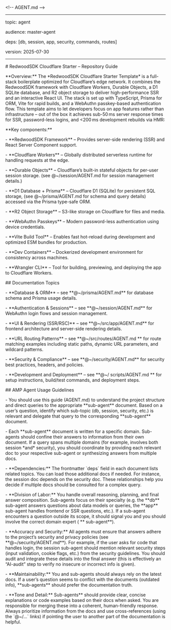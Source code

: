 \<!-- AGENT.md --\>

---

topic: agent

audience: master-agent

deps: \[db, session, app, security, commands, routes\]

version: 2025-07-30

---

\# RedwoodSDK Cloudflare Starter – Repository Guide

\*\*Overview:\*\* The \*RedwoodSDK Cloudflare Starter Template\* is a
full-stack boilerplate optimized for Cloudflare’s edge network. It
combines the RedwoodSDK framework with Cloudflare Workers, Durable
Objects, a D1 SQLite database, and R2 object storage to deliver
high-performance SSR and an interactive React UI. The stack is set up
with TypeScript, Prisma for ORM, Vite for rapid builds, and a WebAuthn
passkey-based authentication flow. This template aims to let developers
focus on app features rather than infrastructure – out of the box it
achieves sub-50 ms server response times for SSR, password-less logins,
and \<200 ms development rebuilds via HMR:

\*\*Key components:\*\*

\- \*\*RedwoodSDK Framework\*\* – Provides server-side rendering (SSR)
and React Server Component support.

\- \*\*Cloudflare Workers\*\* – Globally distributed serverless runtime
for handling requests at the edge.

\- \*\*Durable Objects\*\* – Cloudflare’s built-in stateful objects for
per-user session storage. (see @~/session/AGENT.md for session
management details.)

\- \*\*D1 Database + Prisma\*\* – Cloudflare D1 (SQLite) for persistent
SQL storage, (see @~/prisma/AGENT.md for schema and query details)
accessed via the Prisma type-safe ORM.

\- \*\*R2 Object Storage\*\* – S3-like storage on Cloudflare for files
and media.

\- \*\*WebAuthn Passkeys\*\* – Modern password-less authentication using
device credentials.

\- \*\*Vite Build Tool\*\* – Enables fast hot-reload during development
and optimized ESM bundles for production.

\- \*\*Dev Containers\*\* – Dockerized development environment for
consistency across machines.

\- \*\*Wrangler CLI\*\* – Tool for building, previewing, and deploying
the app to Cloudflare Workers.

\## Documentation Topics

\- \*\*Database & ORM\*\* – see \*\*@~/prisma/AGENT.md\*\* for database
schema and Prisma usage details.

\- \*\*Authentication & Sessions\*\* – see \*\*@~/session/AGENT.md\*\*
for WebAuthn login flows and session management.

\- \*\*UI & Rendering (SSR/RSC)\*\* – see \*\*@~/src/app/AGENT.md\*\*
for frontend architecture and server-side rendering details.

\- \*\*URL Routing Patterns\*\* – see \*\*@~/src/routes/AGENT.md \*\*
for route matching examples including static paths, dynamic URL
parameters, and wildcard patterns.

\- \*\*Security & Compliance\*\* – see \*\*@~/security/AGENT.md\*\* for
security best practices, headers, and policies.

\- \*\*Development and Deployment\*\* – see \*\*@~/ scripts/AGENT.md
\*\* for setup instructions, build/test commands, and deployment steps.

\## AMP Agent Usage Guidelines

\- You should use this guide (AGENT.md) to understand the project
structure and direct queries to the appropriate \*\*sub-agent\*\*
document. Based on a user’s question, identify which sub-topic (db,
session, security, etc.) is relevant and delegate that query to the
corresponding \*\*sub-agent\*\* document.

\- Each \*\*sub-agent\*\* document is written for a specific domain.
Sub-agents should confine their answers to information from their own
document. If a query spans multiple domains (for example, involves both
session \*and\* security), you should coordinate by providing each
relevant doc to your respective sub-agent or synthesizing answers from
multiple docs.

\- \*\*Dependencies:\*\* The frontmatter \`deps\` field in each document
lists related topics. You can load those additional docs if needed. For
instance, the session doc depends on the security doc. These
relationships help you decide if multiple docs should be consulted for a
complex query.

\- \*\*Division of Labor:\*\* You handle overall reasoning, planning,
and final answer composition. Sub-agents focus on their specialty (e.g.
the \*\*db\*\* sub-agent answers questions about data models or queries,
the \*\*app\*\* sub-agent handles frontend or SSR questions, etc.). If a
sub-agent encounters a question outside its scope, it should signal you
and you should involve the correct domain expert ( \*\* sub-agent\*\*).

\- \*\*Accuracy and Security:\*\* All agents must ensure that answers
adhere to the project’s security and privacy policies (see
\*\*@~/security/AGENT.md\*\*). For example, if the user asks for code
that handles login, the session sub-agent should mention relevant
security steps (input validation, cookie flags, etc.) from the security
guidelines. You should audit and integrate these details into the final
answer (this is effectively an “AI-audit” step to verify no insecure or
incorrect info is given).

\- \*\*Maintainability:\*\* You and sub-agents should always rely on the
latest docs. If a user’s question seems to conflict with the documents
(outdated info), \*\*sub-agents\*\* should prefer the documentation
truth.

\- \*\*Tone and Detail:\*\* Sub-agents\*\* should provide clear, concise
explanations or code examples based on their docs when asked. You are
responsible for merging these into a coherent, human-friendly response.
Always prioritize information from the docs and use cross-references
(using the \`@~/...\` links) if pointing the user to another part of the
documentation is helpful.
